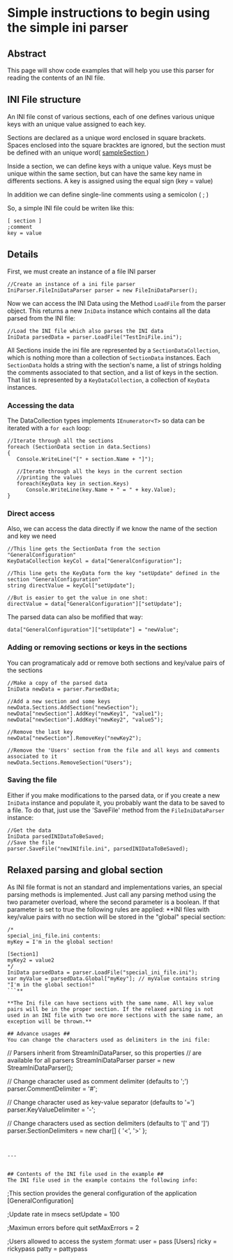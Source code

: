 # **Simple instructions to begin using the simple ini parser** #



## Abstract ##
This page will show code examples that will help you use this parser for reading the contents of an INI file.

## INI File structure ##
An INI file const of various sections, each of one defines various unique keys with an unique value assigned to each key.

Sections are declared as a unique word enclosed in square brackets. Spaces enclosed into the square bracktes are ignored, but the section must be defined with an unique word( [sampleSection ](.md) )

Inside a section, we can define keys with a unique value. Keys must be unique within the same section, but can have the same key name in differents sections. A key is assigned using the equal sign (key = value)

In addition we can define single-line comments using a semicolon ( ; )

So, a simple INI file could be writen like this:
```
[ section ]
;comment
key = value
```


## Details ##
First, we must create an instance of a file INI parser
```
//Create an instance of a ini file parser
IniParser.FileIniDataParser parser = new FileIniDataParser();
```

Now we can access the INI Data using the Method `LoadFile` from the parser object. This returns a new `IniData` instance which contains all the data parsed from the INI file:
```
//Load the INI file which also parses the INI data
IniData parsedData = parser.LoadFile("TestIniFile.ini");
```

All Sections inside the ini file are represented by a `SectionDataCollection`, which is nothing more than a collection of `SectionData` instances.
Each `SectionData` holds a string with the section's name, a list of strings holding the comments associated to that section, and a list of keys in the section. That list is represented by a `KeyDataCollection`, a collection of `KeyData` instances.

### Accessing the data ###
The DataCollection types implements `IEnumerator<T>` so data can be iterated with a `for each` loop:

```
//Iterate through all the sections
foreach (SectionData section in data.Sections)
{
   Console.WriteLine("[" + section.Name + "]");
   
   //Iterate through all the keys in the current section
   //printing the values
   foreach(KeyData key in section.Keys)
      Console.WriteLine(key.Name + " = " + key.Value);
}
```

### Direct access ###
Also, we can access the data directly if we know the name of the section and key we need

```
//This line gets the SectionData from the section "GeneralConfiguration"
KeyDataCollection keyCol = data["GeneralConfiguration"];

//This line gets the KeyData form the key "setUpdate" defined in the section "GeneralConfiguration"
string directValue = keyCol["setUpdate"];

//But is easier to get the value in one shot:
directValue = data["GeneralConfiguration"]["setUpdate"];
```

The parsed data can also be mofified that way:
```
data["GeneralConfiguration"]["setUpdate"] = "newValue";
```

### Adding or removing sections or keys in the sections ###
You can programaticaly add or remove both sections and key/value pairs of the sections

```
//Make a copy of the parsed data
IniData newData = parser.ParsedData;

//Add a new section and some keys
newData.Sections.AddSection("newSection");
newData["newSection"].AddKey("newKey1", "value1");
newData["newSection"].AddKey("newKey2", "value5");

//Remove the last key
newData["newSection"].RemoveKey("newKey2");

//Remove the 'Users' section from the file and all keys and comments associated to it
newData.Sections.RemoveSection("Users");
```

### Saving the file ###
Either if you make modifications to the parsed data, or if you create a new `IniData` instance and populate it, you probably want the data to be saved to a file. To do that, just use the 'SaveFile' method from the `FileIniDataParser` instance:

```
//Get the data
IniData parsedINIDataToBeSaved;
//Save the file
parser.SaveFile("newINIfile.ini", parsedINIDataToBeSaved);
```

## Relaxed parsing and global section ##
As INI file format is not an standard and implementations varies, an special parsing methods is implemented. Just call any parsing method using the two parameter overload, where the second parameter is a boolean. If that parameter is set to true the following rules are applied:
**INI files with key/value pairs with no section will be stored in the "global" special section:
```
/*
special_ini_file.ini contents:
myKey = I'm in the global section!

[Section1]
myKey2 = value2
*/
IniData parsedData = parser.LoadFile("special_ini_file.ini");
var myValue = parsedData.Global["myKey"]; // myValue contains string "I'm in the global section!"
```**

**The Ini file can have sections with the same name. All key value pairs will be in the proper section. If the relaxed parsing is not used in an INI file with two ore more sections with the same name, an exception will be thrown.**

## Advance usages ##
You can change the characters used as delimiters in the ini file:
```
// Parsers inherit from StreamIniDataParser, so this properties
// are available for all parsers
StreamIniDataParser parser = new StreamIniDataParser();

// Change character used as comment delimiter (defaults to ';')
parser.CommentDelimiter = '#';

// Change character used as key-value separator (defaults to '=')
parser.KeyValueDelimiter = '-';

// Change characters used as section delimiters (defaults to '[' and ']')
parser.SectionDelimiters = new char[] { '<', '>' };
```


---


## Contents of the INI file used in the example ##
The INI file used in the example contains the following info:
```
;This section provides the general configuration of the application
[GeneralConfiguration] 

;Update rate in msecs
setUpdate = 100

;Maximun errors before quit
setMaxErrors = 2

;Users allowed to access the system
;format: user = pass
[Users]
ricky = rickypass
patty = pattypass
```